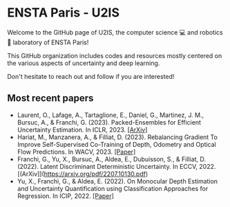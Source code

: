 # ENSTA Paris - U2IS

Welcome to the GitHub page of U2IS, the computer science 💻 and robotics 🤖 laboratory of ENSTA Paris!

This GitHub organization includes codes and resources mostly centered on the various aspects of uncertainty and deep learning.

Don't hesitate to reach out and follow if you are interested!

## Most recent papers

- Laurent, O., Lafage, A., Tartaglione, E., Daniel, G., Martinez, J. M., Bursuc, A., & Franchi, G. (2023). Packed-Ensembles for Efficient Uncertainty Estimation. In ICLR, 2023. [[ArXiv]](https://arxiv.org/pdf/2210.09184.pdf)
- Hariat, M., Manzanera, A., & Filliat, D. (2023). Rebalancing Gradient To Improve Self-Supervised Co-Training of Depth, Odometry and Optical Flow Predictions. In WACV, 2023. [[Paper]](https://hal.science/hal-03964607/file/wacv23.pdf)
- Franchi, G., Yu, X., Bursuc, A., Aldea, E., Dubuisson, S., & Filliat, D. (2022). Latent Discriminant Deterministic Uncertainty. In ECCV, 2022. [(ArXiv]](https://arxiv.org/pdf/2207.10130.pdf)
- Yu, X., Franchi, G., & Aldea, E. (2022). On Monocular Depth Estimation and Uncertainty Quantification using Classification Approaches for Regression. In ICIP, 2022. [[Paper]](https://hal.science/hal-03775941/document)
